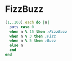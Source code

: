 # FizzBuzz

```ruby runnable
(1..100).each do |n|
  puts case 0
  when n % 15 then :FizzBuzz
  when n % 3 then :Fizz
  when n % 5 then :Buzz
  else n
  end
end
```
